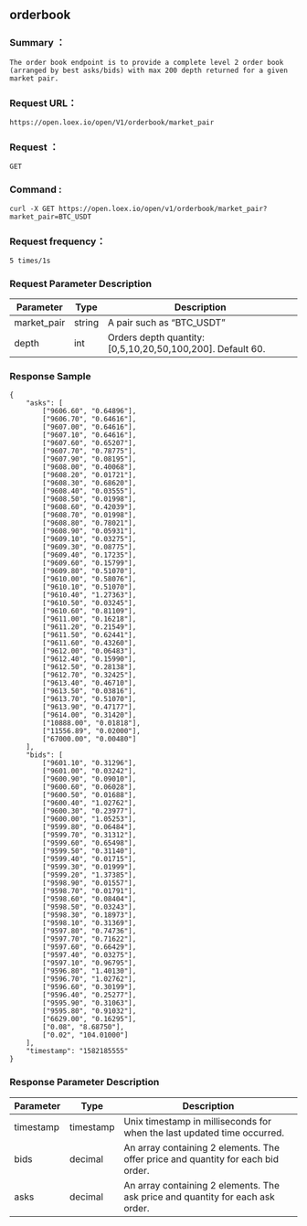 ## orderbook
### Summary ：

```The order book endpoint is to provide a complete level 2 order book (arranged by best asks/bids) with max 200 depth returned for a given market pair.```

### Request URL：

```https://open.loex.io/open/V1/orderbook/market_pair```

### Request ：

```GET```

### Command :

```curl -X GET https://open.loex.io/open/v1/orderbook/market_pair?market_pair=BTC_USDT```

### Request frequency：

```5 times/1s```

### Request Parameter Description

| Parameter | Type | Description |
| --- | --- | --- |
| market_pair | string | A pair such as “BTC_USDT” | Mandatory |
| depth | int | Orders depth quantity:[0,5,10,20,50,100,200]. Default 60. | Recommended |

### Response Sample

```
{
	"asks": [
		["9606.60", "0.64896"],
		["9606.70", "0.64616"],
		["9607.00", "0.64616"],
		["9607.10", "0.64616"],
		["9607.60", "0.65207"],
		["9607.70", "0.78775"],
		["9607.90", "0.08195"],
		["9608.00", "0.40068"],
		["9608.20", "0.01721"],
		["9608.30", "0.68620"],
		["9608.40", "0.03555"],
		["9608.50", "0.01998"],
		["9608.60", "0.42039"],
		["9608.70", "0.01998"],
		["9608.80", "0.78021"],
		["9608.90", "0.05931"],
		["9609.10", "0.03275"],
		["9609.30", "0.08775"],
		["9609.40", "0.17235"],
		["9609.60", "0.15799"],
		["9609.80", "0.51070"],
		["9610.00", "0.58076"],
		["9610.10", "0.51070"],
		["9610.40", "1.27363"],
		["9610.50", "0.03245"],
		["9610.60", "0.81109"],
		["9611.00", "0.16218"],
		["9611.20", "0.21549"],
		["9611.50", "0.62441"],
		["9611.60", "0.43260"],
		["9612.00", "0.06483"],
		["9612.40", "0.15990"],
		["9612.50", "0.28138"],
		["9612.70", "0.32425"],
		["9613.40", "0.46710"],
		["9613.50", "0.03816"],
		["9613.70", "0.51070"],
		["9613.90", "0.47177"],
		["9614.00", "0.31420"],
		["10888.00", "0.01818"],
		["11556.89", "0.02000"],
		["67000.00", "0.00480"]
	],
	"bids": [
		["9601.10", "0.31296"],
		["9601.00", "0.03242"],
		["9600.90", "0.09010"],
		["9600.60", "0.06028"],
		["9600.50", "0.01688"],
		["9600.40", "1.02762"],
		["9600.30", "0.23977"],
		["9600.00", "1.05253"],
		["9599.80", "0.06484"],
		["9599.70", "0.31312"],
		["9599.60", "0.65498"],
		["9599.50", "0.31140"],
		["9599.40", "0.01715"],
		["9599.30", "0.01999"],
		["9599.20", "1.37385"],
		["9598.90", "0.01557"],
		["9598.70", "0.01791"],
		["9598.60", "0.08404"],
		["9598.50", "0.03243"],
		["9598.30", "0.18973"],
		["9598.10", "0.31369"],
		["9597.80", "0.74736"],
		["9597.70", "0.71622"],
		["9597.60", "0.66429"],
		["9597.40", "0.03275"],
		["9597.10", "0.96795"],
		["9596.80", "1.40130"],
		["9596.70", "1.02762"],
		["9596.60", "0.30199"],
		["9596.40", "0.25277"],
		["9595.90", "0.31063"],
		["9595.80", "0.91032"],
		["6629.00", "0.16295"],
		["0.08", "8.68750"],
		["0.02", "104.01000"]
	],
	"timestamp": "1582185555"
}
```

### Response Parameter Description

| Parameter | Type | Description |
| --- | --- | --- |
| timestamp | timestamp | Unix timestamp in milliseconds for when the last updated time occurred. |
| bids | decimal | An array containing 2 elements. The offer price and quantity for each bid order. |
| asks | decimal | An array containing 2 elements. The ask price and quantity for each ask order. |

